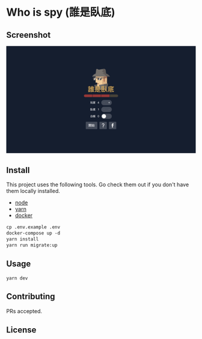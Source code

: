 # Who is spy (誰是臥底)

## Screenshot
![screenshot](./static/docs/screenshot.png)

## Install

This project uses the following tools. Go check them out if you don't have them locally installed.
- [node](https://nodejs.org/en/) 
- [yarn](https://yarnpkg.com/en/docs/install) 
- [docker](https://docs.docker.com/compose/install/)

```
cp .env.example .env
docker-compose up -d
yarn install
yarn run migrate:up
```

## Usage

```
yarn dev
```

## Contributing

PRs accepted.

## License
